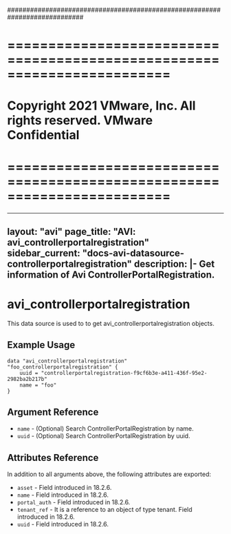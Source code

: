 ############################################################################
# ========================================================================
# Copyright 2021 VMware, Inc.  All rights reserved. VMware Confidential
# ========================================================================
###

<!--
    Copyright 2021 VMware, Inc.
    SPDX-License-Identifier: Mozilla Public License 2.0
-->
---
layout: "avi"
page_title: "AVI: avi_controllerportalregistration"
sidebar_current: "docs-avi-datasource-controllerportalregistration"
description: |-
  Get information of Avi ControllerPortalRegistration.
---

# avi_controllerportalregistration

This data source is used to to get avi_controllerportalregistration objects.

## Example Usage

```hcl
data "avi_controllerportalregistration" "foo_controllerportalregistration" {
    uuid = "controllerportalregistration-f9cf6b3e-a411-436f-95e2-2982ba2b217b"
    name = "foo"
}
```

## Argument Reference

* `name` - (Optional) Search ControllerPortalRegistration by name.
* `uuid` - (Optional) Search ControllerPortalRegistration by uuid.

## Attributes Reference

In addition to all arguments above, the following attributes are exported:

* `asset` - Field introduced in 18.2.6.
* `name` - Field introduced in 18.2.6.
* `portal_auth` - Field introduced in 18.2.6.
* `tenant_ref` - It is a reference to an object of type tenant. Field introduced in 18.2.6.
* `uuid` - Field introduced in 18.2.6.

